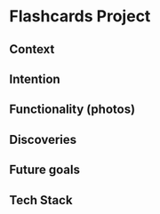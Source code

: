 # Flashcards Project

## Context

## Intention

## Functionality (photos)

## Discoveries

## Future goals

## Tech Stack
